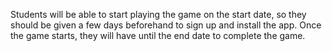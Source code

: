 Students will be able to start playing the game on the start date, so they should be given a few days beforehand to sign up and install the app. Once the game starts, they will have until the end date to complete the game.
